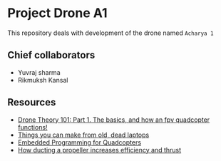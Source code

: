 # Project Drone A1
This repository deals with development of the drone named ```Acharya 1```

## Chief collaborators
- Yuvraj sharma
- Rikmuksh Kansal

## Resources
- [Drone Theory 101: Part 1. The basics, and how an fpv quadcopter functions!](https://www.youtube.com/watch?v=K05UwsiqZ_E&feature=youtu.be)
- [Things you can make from old, dead laptops](https://www.youtube.com/watch?v=WLP_L7Mgz6M)
- [Embedded Programming for Quadcopters](https://www.youtube.com/watch?v=CHSYgLfhwUo)
- [How ducting a propeller increases efficiency and thrust](https://www.youtube.com/watch?v=Cew5JF8q6eY)
